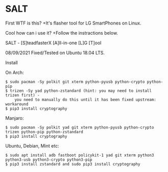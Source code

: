 # SALT

First WTF is this? 
+It's flasher tool for LG SmartPhones on Linux.

Cool how can i use it?
+Follow the instractions below.

SALT - [S]teadfasterX [A]ll-in-one [L]G [T]ool

08/09/2021
Fixed/Tested on Ubuntu 18.04 LTS.

Install

On Arch: 
          
    $ sudo pacman -Sy polkit git xterm python-pyusb python-crypto python-pip
    $ trizen -Sy yad python-zstandard (hint: you may need to install trizen first) - 
		you need to manually do this until it has been fixed upstream: workaround
    $ pip3 install cryptography
Manjaro:

    $ sudo pacman -Sy polkit yad git xterm python-pyusb python-crypto trizen python-pip python-zstandard
    $ pip3 install cryptography
Ubuntu, Debian, Mint etc:

    $ sudo apt install adb fastboot policykit-1 yad git xterm python3 python3-usb python3-crypto python3-pip
    $ pip3 install zstandard and sudo pip3 install cryptography
